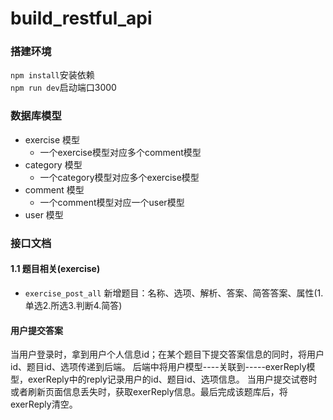# build_restful_api
### 搭建环境
```npm install```安装依赖<br />
```npm run dev```启动端口3000
### 数据库模型
* exercise 模型
  * 一个exercise模型对应多个comment模型
* category 模型 
  * 一个category模型对应多个exercise模型
* comment 模型
  * 一个comment模型对应一个user模型
* user 模型
### 接口文档
#### 1.1 题目相关(exercise)
* `exercise_post_all` 新增题目：名称、选项、解析、答案、简答答案、属性(1.单选2.所选3.判断4.简答)
#### 用户提交答案
当用户登录时，拿到用户个人信息id；在某个题目下提交答案信息的同时，将用户id、题目id、选项传递到后端。
后端中将用户模型----关联到-----exerReply模型，exerReply中的reply记录用户的id、题目id、选项信息。
当用户提交试卷时或者刷新页面信息丢失时，获取exerReply信息。最后完成该题库后，将exerReply清空。